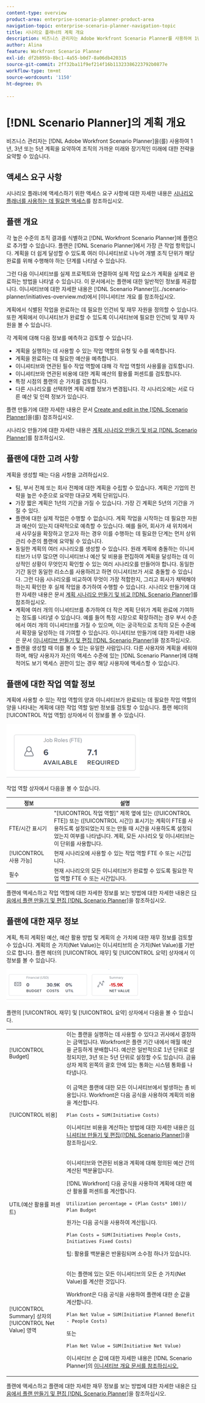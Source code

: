 ```yaml
---
content-type: overview
product-area: enterprise-scenario-planner-product-area
navigation-topic: enterprise-scenario-planner-navigation-topic
title: 시나리오 플래너의 계획 개요
description: 비즈니스 관리자는 Adobe Workfront Scenario Planner를 사용하여 1년, 3년 또는 5년 계획의 개요를 통해 조직의 가까운 장래와 장기 미래에 대한 전략을 요약할 수 있습니다.
author: Alina
feature: Workfront Scenario Planner
exl-id: df2b895b-8bc1-4a55-b0d7-8a06db420315
source-git-commit: 2ff32ba11f9ef214f16b11323386223792b0877e
workflow-type: tm+mt
source-wordcount: '1150'
ht-degree: 0%

---
```


# [!DNL Scenario Planner]의 계획 개요

비즈니스 관리자는 [!DNL Adobe Workfront Scenario Planner]을(를) 사용하여 1년, 3년 또는 5년 계획을 요약하여 조직의 가까운 미래와 장기적인 미래에 대한 전략을 요약할 수 있습니다.

## 액세스 요구 사항

시나리오 플래너에 액세스하기 위한 액세스 요구 사항에 대한 자세한 내용은 [시나리오 플래너를 사용하는 데 필요한 액세스](/help/quicksilver/scenario-planner/access-needed-to-use-sp.md)를 참조하십시오.

<!--To use the [!DNL Adobe Workfront Scenario Planner] you must have the following access:

<table style="table-layout:auto"> 
 <col> 
 <col> 
 <tbody> 
  <tr> 
   <td role="rowheader"> <p><a href="https://www.workfront.com/plans" target="_blank">[!DNL Adobe Workfront] plan</a>*</p> </td> 
   <td>[!UICONTROL Business] or higher</td> 
  </tr> 
  <tr> 
   <td role="rowheader"> <p>License type*</p> </td> 
   <td> <p>[!UICONTROL Review] or higher. For more information, see <a href="../administration-and-setup/add-users/access-levels-and-object-permissions/wf-licenses.md" class="MCXref xref">[!DNL Adobe Workfront] licenses overview</a>.</p> </td> 
  </tr> 
  <tr> 
   <td role="rowheader">Product</td> 
   <td> <p>You must purchase an additional license for the [!DNL Adobe Workfront Scenario Planner] to access functionality described in this article.</p> <p>For information about obtaining the [!DNL Workfront Scenario Planner], see <a href="../scenario-planner/access-needed-to-use-sp.md" class="MCXref xref">Access needed to use the [!DNL Scenario Planner]</a>. </p> </td> 
  </tr> 
  <tr data-mc-conditions=""> 
   <td role="rowheader">Access level*</td> 
   <td> <p>[!UICONTROL View] access or higher to the [!DNL Scenario Planner]</p> <p>Note: If you still don't have access, ask your Workfront administrator if they set additional restrictions in your access level. For information on how a Workfront administrator can change your access level, see <a href="../administration-and-setup/add-users/configure-and-grant-access/create-modify-access-levels.md" class="MCXref xref">Create or modify custom access levels</a>.</p> </td> 
  </tr> 
  <tr data-mc-conditions=""> 
   <td role="rowheader"> <p>Object permissions</p> </td> 
   <td> <p>[!UICONTROL View] permissions or higher for a plan***************
      <MadCap:conditionalText data-mc-conditions="QuicksilverOrClassic.Draft mode">
        (NOTE: this might change if they have permissions for initiatives/ scenarios, etc) 
      </MadCap:conditionalText>
     ***************</p> <p>For information on requesting additional access to a plan, see <a href="../scenario-planner/request-access-to-plan.md" class="MCXref xref">Request access to a plan in the [!DNL Scenario Planner]</a>.</p> </td> 
  </tr> 
 </tbody> 
</table>
*To find out what plan, license type, or access you have, contact your [!DNL Workfront] administrator.
-->

## 플랜 개요

<!--
<p data-mc-conditions="QuicksilverOrClassic.Draft mode">(NOTE: add information about utilization percentage for job roles - per this story?? - https://hub.workfront.com/task/5eb0784900083e1f2cabb60d6e0d04d3/overview)</p>
-->

각 높은 수준의 조직 결과를 식별하고 [!DNL Workfront Scenario Planner]에 플랜으로 추가할 수 있습니다. 플랜은 [!DNL Scenario Planner]에서 가장 큰 작업 항목입니다. 계획을 더 쉽게 달성할 수 있도록 여러 이니셔티브로 나누어 개별 조직 단위가 해당 완료를 위해 수행해야 하는 단계를 나타낼 수 있습니다.

그런 다음 이니셔티브를 실제 프로젝트와 연결하여 실제 작업 요소가 계획을 실제로 완료하는 방법을 나타낼 수 있습니다. 이 문서에서는 플랜에 대한 일반적인 정보를 제공합니다. 이니셔티브에 대한 자세한 내용은  [!DNL Scenario Planner]](../scenario-planner/initiatives-overview.md)에서 [이니셔티브 개요 를 참조하십시오.

계획에서 식별된 작업을 완료하는 데 필요한 인건비 및 재무 자원을 정의할 수 있습니다. 또한 계획에서 이니셔티브가 완료할 수 있도록 이니셔티브에 필요한 인건비 및 재무 자원을 볼 수 있습니다.

각 계획에 대해 다음 정보를 예측하고 검토할 수 있습니다.

* 계획을 실행하는 데 사용할 수 있는 작업 역할의 유형 및 수를 예측합니다.
* 계획을 완료하는 데 필요한 예산을 예측합니다.
* 이니셔티브와 연관된 필수 작업 역할에 대해 각 작업 역할의 사용률을 검토합니다.
* 이니셔티브와 연관된 비용에 대한 계획 예산의 활용률 퍼센트를 검토합니다.
* 특정 시점의 플랜의 순 가치를 검토합니다.
* 다른 시나리오를 선택하면 계획 레벨 정보가 변경됩니다. 각 시나리오에는 서로 다른 예산 및 인력 정보가 있습니다.

플랜 만들기에 대한 자세한 내용은 문서 [Create and edit in the [!DNL Scenario Planner]](../scenario-planner/create-and-edit-plans.md)을(를) 참조하십시오.

시나리오 만들기에 대한 자세한 내용은 [계획 시나리오 만들기 및 비교 [!DNL Scenario Planner]](../scenario-planner/create-and-compare-scenarios-for-a-plan.md)를 참조하십시오.

## 플랜에 대한 고려 사항

계획을 생성할 때는 다음 사항을 고려하십시오.

* 팀, 부서 전체 또는 회사 전체에 대한 계획을 수립할 수 있습니다. 계획은 기업의 전략을 높은 수준으로 요약한 대규모 계획 단위입니다.
* 가장 짧은 계획은 1년의 기간을 가질 수 있습니다. 가장 긴 계획은 5년의 기간을 가질 수 있다.
* 플랜에 대한 실제 작업은 수행할 수 없습니다. 계획 작업을 시작하는 데 필요한 자원과 예산이 있는지 대략적으로 예측할 수 있습니다. 예를 들어, 회사가 새 위치에서 새 사무실을 확장하고 얻고자 하는 경우 이를 수행하는 데 필요한 단계는 먼저 상위 관리 수준의 플랜에 요약될 수 있습니다.
* 동일한 계획의 여러 시나리오를 생성할 수 있습니다. 원래 계획에 충돌하는 이니셔티브가 너무 많으면 이니셔티브나 예산 및 비용을 편집하여 계획을 달성하는 데 이상적인 상황이 무엇인지 확인할 수 있는 여러 시나리오를 만들어야 합니다. 동일한 기간 동안 동일한 리소스를 사용하려고 하면 이니셔티브가 서로 충돌할 수 있습니다. 그런 다음 시나리오를 비교하여 무엇이 가장 적합한지, 그리고 회사가 채택해야 하는지 확인한 후 실제 작업을 추가하여 수행할 수 있습니다. 시나리오 만들기에 대한 자세한 내용은 문서 [계획 시나리오 만들기 및 비교 [!DNL Scenario Planner]](../scenario-planner/create-and-compare-scenarios-for-a-plan.md)를 참조하십시오.
* 계획에 여러 개의 이니셔티브를 추가하여 더 작은 계획 단위가 계획 완료에 기여하는 정도를 나타낼 수 있습니다. 예를 들어 특정 시장으로 확장하려는 경우 부서 수준에서 여러 개의 이니셔티브를 가질 수 있으며, 이는 궁극적으로 조직의 모든 수준에서 확장을 달성하는 데 기여할 수 있습니다. 이니셔티브 만들기에 대한 자세한 내용은 문서 [이니셔티브 만들기 및 편집 [!DNL Scenario Planner]](../scenario-planner/create-and-edit-initiatives.md)을 참조하십시오.
* 플랜을 생성할 때 이를 볼 수 있는 유일한 사람입니다. 다른 사용자와 계획을 세워야 하며, 해당 사용자가 자신의 액세스 수준에 있는 [!DNL Scenario Planner]에 대해 적어도 보기 액세스 권한이 있는 경우 해당 사용자에 액세스할 수 있습니다.

## 플랜에 대한 작업 역할 정보

계획에 사용할 수 있는 작업 역할의 양과 이니셔티브가 완료되는 데 필요한 작업 역할의 양을 나타내는 계획에 대한 작업 역할 일반 정보를 검토할 수 있습니다. 플랜 헤더의 [!UICONTROL 작업 역할] 상자에서 이 정보를 볼 수 있습니다.

![](assets/job-role-box-on-plan-not-expanded-fte-350x141.png)

작업 역할 상자에서 다음을 볼 수 있습니다.

| 정보 | 설명 |
|---|---|
| FTE/시간 표시기 | &quot;[!UICONTROL 작업 역할]&quot; 제목 옆에 있는 ([!UICONTROL FTE]) 또는 ([!UICONTROL 시간]) 표시기는 계획이 FTE를 사용하도록 설정되었는지 또는 만들 때 시간을 사용하도록 설정되었는지 여부를 나타냅니다. 계획, 모든 시나리오 및 이니셔티브는 이 단위를 사용합니다. |
| [!UICONTROL 사용 가능] | 현재 시나리오에 사용할 수 있는 작업 역할 FTE 수 또는 시간입니다. |
| 필수 | 현재 시나리오의 모든 이니셔티브가 완료할 수 있도록 필요한 작업 역할 FTE 수 또는 시간입니다. |

플랜에 액세스하고 작업 역할에 대한 자세한 정보를 보는 방법에 대한 자세한 내용은 [다음에서 플랜 만들기 및 편집 [!DNL Scenario Planner]](../scenario-planner/create-and-edit-plans.md)을 참조하십시오.

## 플랜에 대한 재무 정보

계획, 특히 계획된 예산, 예산 활용 방법 및 계획의 순 가치에 대한 재무 정보를 검토할 수 있습니다. 계획의 순 가치(Net Value)는 이니셔티브의 순 가치(Net Value)를 기반으로 합니다. 플랜 헤더의 [!UICONTROL 재무] 및 [!UICONTROL 요약] 상자에서 이 정보를 볼 수 있습니다.

![](assets/budget-net-value-boxes-on-plan-not-expanded-350x86.png)

플랜의 [!UICONTROL 재무] 및 [!UICONTROL 요약] 상자에서 다음을 볼 수 있습니다.

<table style="table-layout:auto"> 
 <col> 
 <col> 
 <tbody> 
  <tr> 
   <td role="rowheader"> <p role="rowheader">[!UICONTROL Budget] </p> <p role="rowheader"> </p> </td> 
   <td>이는 플랜을 실행하는 데 사용할 수 있다고 귀사에서 결정하는 금액입니다. Workfront은 플랜 기간 내에서 매월 예산을 균등하게 분배합니다. 예산은 일반적으로 1년 단위로 설정되지만, 3년 또는 5년 단위로 설정할 수도 있습니다. 금융 상자 제목 왼쪽의 괄호 안에 있는 통화는 시스템 통화를 나타냅니다. </td> 
  </tr> 
  <tr> 
   <td role="rowheader">[!UICONTROL 비용]</td> 
   <td> <p>이 금액은 플랜에 대한 모든 이니셔티브에서 발생하는 총 비용입니다. Workfront은 다음 공식을 사용하여 계획의 비용을 계산합니다.</p> <p><code>Plan Costs = SUM(Initiative Costs)</code> </p> <p>이니셔티브 비용을 계산하는 방법에 대한 자세한 내용은 <a href="../scenario-planner/create-and-edit-initiatives.md" class="MCXref xref">이니셔티브 만들기 및 편집([!DNL Scenario Planner]</a>)을 참조하십시오. </p> </td> 
  </tr> 
  <tr> 
   <td role="rowheader">UTIL(예산 활용률 퍼센트)</td> 
   <td> <p>이니셔티브와 연관된 비용과 계획에 대해 정의된 예산 간의 계산된 백분율입니다. </p> <p>[!DNL Workfront] 다음 공식을 사용하여 계획에 대한 예산 활용률 퍼센트를 계산합니다. </p> <p><code>Utilization percentage = (Plan Costs* 100))/ Plan Budget</code> </p> <p>원가는 다음 공식을 사용하여 계산됩니다.</p> <p><code>Plan Costs = SUM(Initiatives People Costs, Initiatives Fixed Costs)</code> </p> <p>팁: 활용률 백분율은 반올림되며 소수점 하나가 있습니다. </p> </td> 
  </tr> 
  <tr> 
   <td role="rowheader"> <p role="rowheader">[!UICONTROL Summary] 상자의 [!UICONTROL Net Value] 영역 <span></span></p> <p role="rowheader"> </p> </td> 
   <td> <p>이는 플랜에 있는 모든 이니셔티브의 모든 순 가치(Net Value)를 계산한 것입니다. </p> <p>Workfront은 다음 공식을 사용하여 플랜에 대한 순 값을 계산합니다. </p> <p><code>Plan Net Value = SUM(Initiative Planned Benefit - People Costs)</code> </p> <p>또는</p> <p><code>Plan Net Value = SUM(Initiative Net Value)</code> </p> <p>이니셔티브 순 값에 대한 자세한 내용은 [!DNL Scenario Planner]</a>의 <a href="../scenario-planner/initiatives-overview.md" class="MCXref xref">이니셔티브 개요 문서를 참조하십시오.</p> </td> 
  </tr> 
 </tbody> 
</table>

플랜에 액세스하고 플랜에 대한 자세한 재무 정보를 보는 방법에 대한 자세한 내용은 [다음에서 플랜 만들기 및 편집 [!DNL Scenario Planner]](../scenario-planner/create-and-edit-plans.md)을 참조하십시오.


